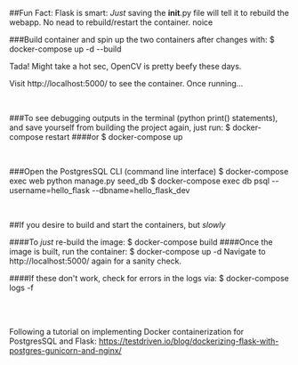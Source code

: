 ##Fun Fact:
Flask is smart: _Just_ saving the __init__.py file will tell it to rebuild the webapp. No nead to rebuild/restart the container. noice

###Build container and spin up the two containers after changes with:
    $ docker-compose up -d --build

Tada! Might take a hot sec, OpenCV is pretty beefy these days.

Visit http://localhost:5000/ to see the container. Once running...

<br/>

###To see debugging outputs in the terminal (python print() statements), and save yourself from building the project again, just run:
    $ docker-compose restart
####or
    $ docker-compose up

<br/>

###Open the PostgresSQL CLI (command line interface)
    $ docker-compose exec web python manage.py seed_db
    $ docker-compose exec db psql --username=hello_flask --dbname=hello_flask_dev

<br/>

##If you desire to build and start the containers, but _slowly_

####To _just_ re-build the image:
    $ docker-compose build
####Once the image is built, run the container:
    $ docker-compose up -d
Navigate to http://localhost:5000/ again for a sanity check.

####If these don't work, check for errors in the logs via:
    $ docker-compose logs -f

<br/>
<br/>

Following a tutorial on implementing Docker containerization for PostgresSQL and Flask: https://testdriven.io/blog/dockerizing-flask-with-postgres-gunicorn-and-nginx/